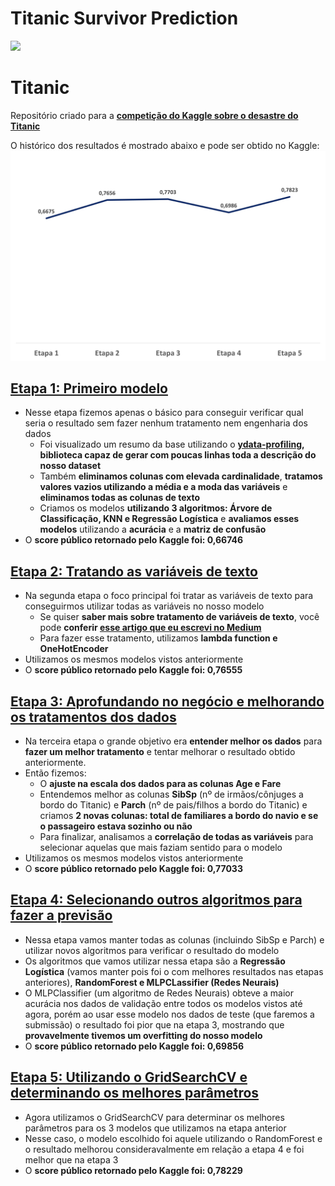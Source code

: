 # Titanic Survivor Prediction

![](https://storage.googleapis.com/kaggle-competitions/kaggle/3136/logos/header.png)

# Titanic
Repositório criado para a **[competição do Kaggle sobre o desastre do Titanic](https://www.kaggle.com/competitions/titanic/overview)**

O histórico dos resultados é mostrado abaixo e pode ser obtido no Kaggle:
<img src="https://github.com/lucaslealx/Titanic/blob/main/img/img_resultados.png" />

## [Etapa 1: Primeiro modelo](https://github.com/lucaslealx/Titanic/blob/main/Parte1.ipynb)
- Nesse etapa fizemos apenas o básico para conseguir verificar qual seria o resultado sem fazer nenhum tratamento nem engenharia dos dados
  - Foi visualizado um resumo da base utilizando o **[ydata-profiling](https://github.com/ydataai/ydata-profiling), biblioteca capaz de gerar com poucas linhas toda a descrição do nosso dataset**
  - Também **eliminamos colunas com elevada cardinalidade**, **tratamos valores vazios utilizando a média e a moda das variáveis** e **eliminamos todas as colunas de texto**
  - Criamos os modelos **utilizando 3 algoritmos: Árvore de Classificação, KNN e Regressão Logística** e **avaliamos esses modelos** utilizando a **acurácia** e a **matriz de confusão**
- O **score público retornado pelo Kaggle foi: 0,66746**

## [Etapa 2: Tratando as variáveis de texto](https://github.com/lucaslealx/Titanic/blob/main/Parte2.ipynb)
- Na segunda etapa o foco principal foi tratar as variáveis de texto para conseguirmos utilizar todas as variáveis no nosso modelo
  - Se quiser **saber mais sobre tratamento de variáveis de texto**, você pode **conferir [esse artigo que eu escrevi no Medium](https://medium.com/@llucaslleall/tratando-vari%C3%A1veis-categ%C3%B3ricas-em-projetos-de-ci%C3%AAncia-de-dados-834dcc5bb636)**
  - Para fazer esse tratamento, utilizamos **lambda function e OneHotEncoder**
- Utilizamos os mesmos modelos vistos anteriormente
- O **score público retornado pelo Kaggle foi: 0,76555**

## [Etapa 3: Aprofundando no negócio e melhorando os tratamentos dos dados](https://github.com/lucaslealx/Titanic/blob/main/Parte3.ipynb)
- Na terceira etapa o grande objetivo era **entender melhor os dados** para **fazer um melhor tratamento** e tentar melhorar o resultado obtido anteriormente.
- Então fizemos:
  - O **ajuste na escala dos dados para as colunas Age e Fare**
  - Entendemos melhor as colunas **SibSp** (nº de irmãos/cônjuges a bordo do Titanic) e **Parch** (nº de pais/filhos a bordo do Titanic) e criamos **2 novas colunas: total de familiares a bordo do navio e se o passageiro estava sozinho ou não**
  - Para finalizar, analisamos a **correlação de todas as variáveis** para selecionar aquelas que mais faziam sentido para o modelo
- Utilizamos os mesmos modelos vistos anteriormente
- O **score público retornado pelo Kaggle foi: 0,77033**

## [Etapa 4: Selecionando outros algoritmos para fazer a previsão](https://github.com/lucaslealx/Titanic/blob/main/Parte4.ipynb)
- Nessa etapa vamos manter todas as colunas (incluindo SibSp e Parch) e utilizar novos algoritmos para verificar o resultado do modelo
- Os algoritmos que vamos utilizar nessa etapa são a **Regressão Logística** (vamos manter pois foi o com melhores resultados nas etapas anteriores), **RandomForest e MLPCLassifier (Redes Neurais)**
- O MLPClassifier (um algoritmo de Redes Neurais) obteve a maior acurácia nos dados de validação entre todos os modelos vistos até agora, porém ao usar esse modelo nos dados de teste (que faremos a submissão) o resultado foi pior que na etapa 3, mostrando que **provavelmente tivemos um overfitting do nosso modelo**
- O **score público retornado pelo Kaggle foi: 0,69856**

## [Etapa 5: Utilizando o GridSearchCV e determinando os melhores parâmetros](https://github.com/lucaslealx/Titanic/blob/main/Parte5.ipynb)
- Agora utilizamos o GridSearchCV para determinar os melhores parâmetros para os 3 modelos que utilizamos na etapa anterior
- Nesse caso, o modelo escolhido foi aquele utilizando o RandomForest e o resultado melhorou consideravalmente em relação a etapa 4 e foi melhor que na etapa 3
- O **score público retornado pelo Kaggle foi: 0,78229**
